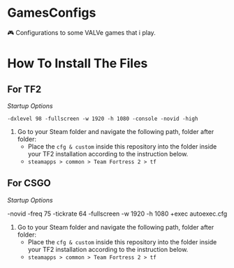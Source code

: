 # GamesConfigs
🎮 Configurations to some VALVe games that i play.

# How To Install The Files
## For TF2

<p><i>Startup Options</i></p>
<code>-dxlevel 98 -fullscreen -w 1920 -h 1080 -console -novid -high</code>

<br>

<ol>
    <li>Go to your Steam folder and navigate the following path, folder after folder:
        <ul>
            <li>Place the <code>cfg & custom</code> inside this repository into the folder inside your TF2 installation according to the instruction below.</li>
            <li><code>steamapps > common > Team Fortress 2 > tf</code></li>
        </ul>
    </li>
</ol>

## For CSGO 
<p><i>Startup Options</i></p>
-novid -freq 75 -tickrate 64 -fullscreen -w 1920 -h 1080 +exec autoexec.cfg

<ol>
    <li>Go to your Steam folder and navigate the following path, folder after folder:
        <ul>
            <li>Place the <code>cfg & custom</code> inside this repository into the folder inside your TF2 installation according to the instruction below.</li>
            <li><code>steamapps > common > Team Fortress 2 > tf</code></li>
        </ul>
    </li>
</ol>